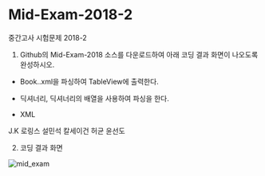 # Mid-Exam-2018-2
중간고사 시험문제 2018-2

1. Github의 Mid-Exam-2018 소스를 다운로드하여 아래 코딩 결과 화면이 나오도록 완성하시오. 

- Book..xml을 파싱하여 TableView에 출력한다.

- 딕셔너리, 딕셔너리의 배열을 사용하여 파싱을 한다.
- XML 

<catalog>
    <book>
        <title>해리포트와 마법의 돌</title>
        <author>J.K 로링스</author>
    </book>
    <book>
        <title>조선왕조실록</title>
        <author>설민석</author>
    </book>
    <book>
        <title>코스모스</title>
        <author>칼세이건</author>
    </book>
    <book>
        <title>홍길동전</title>
        <author>허균</author>
    </book>
    <book>
        <title>어부사시사</title>
        <author>윤선도</author>    
    </book>
</catalog>


2. 코딩 결과 화면

![mid_exam](https://user-images.githubusercontent.com/1857075/47420331-21282200-d7b9-11e8-9a16-db2a43d8f3bd.jpg)




